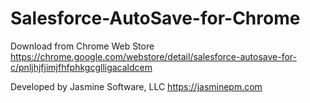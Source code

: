 # Salesforce-AutoSave-for-Chrome

Download from Chrome Web Store
https://chrome.google.com/webstore/detail/salesforce-autosave-for-c/pnljhjfjimjfhfphkgcglligacaldcem

Developed by Jasmine Software, LLC
https://jasminepm.com
